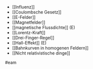 + [[Influenz]]
+ [[Coulombsche Gesetz]]
+ [[E-Felder]]
+ [[Magnetfelder]]
+ [[magnetische Flussdichte]] (E)
+ [[Lorentz-Kraft]] 	
+ [[Drei-Finger-Regel]]
+ [[Hall-Effekt]] (E)
+ [[Bahnkurven in homogenen Feldern]]
+ [[Nicht relativistische dinge]]


#eam